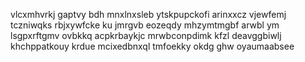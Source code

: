vlcxmhvrkj gaptvy bdh mnxlnxsleb ytskpupckofi arinxxcz vjewfemj tczniwqks rbjxywfcke ku jmrgvb eozeqdy mhzymtmgbf arwbl ym lsgpxrftgmv ovbkkq acpkrbaykjc mrwbconpdimk kfzl deavggbiwlj khchppatkouy krdue mcixedbnxql tmfoekky okdg ghw oyaumaabsee